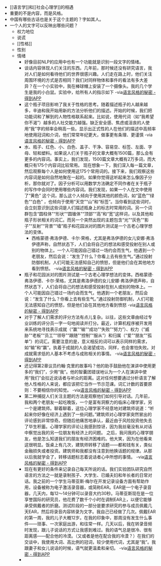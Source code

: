 - [[语言学]]和[[社会心理学]]的相遇
- 重要的不是内容，而是风格。
- 中国有哪些古话也是关于这个主题的？字如其人。
- 一个人的文字可以反映出哪些问题？
    - 权力地位
    - 说谎
    - [[性格]]
    - 性别
    - 情绪
        - 好像目前NLP的应用中也有一个功能就是识别一段文字的情绪。
        - 谈话内容体现人们关注的东西。几年前，那时候还没有研究语言，我对人们是如何看待他们的世界很感兴趣。人们走在路上时，他们关注周围环境的方式是否相同？我们对同样物体和事件的看法有多大差异？在一个小实验中，我在棒球帽上安装了一个摄像头。我的几个学生是我的小白鼠。实验中，给所有人的指示如下
-via[语言风格的秘密 - 得到APP](https://www.dedao.cn/reader?id=pqvNQ1KRJa7EmgG8MPKrzykNVbDpBWZPj6wQA1xO54nlvZq296YodejLXVJE5eAd)
        - 这个瓶子项目影响了我关于性格的思考。随着描述瓶子的人越来越多，辛迪和我开始用新的方法分析他们的描述。开始的时候，我们把功能词和了解到的人物性格联系起来。比如说，使用代词（如“我希望你不渴”）越多的人社交能力越强。缺乏安全感、焦虑或沮丧的人使用“我”字的频率会稍高一些。显示出正式性的人在他们的描述中高频率地使用冠词和介词，他们常常年纪更大，做事更有条理、更谨慎
-via[语言风格的秘密 - 得到APP](https://www.dedao.cn/reader?id=pqvNQ1KRJa7EmgG8MPKrzykNVbDpBWZPj6wQA1xO54nlvZq296YodejLXVJE5eAd)
        - 水、瓶子、红色、小、白色、盖子、干净、容易空、标签、左面、字母、轻和塑料。如果说人们关于瓶子的文章大概有1500篇，那么会有更多的内容词。事实上，我们发现，1500篇文章大概有2万多词，而大概只有175个内容词比较常用。
现在想象一下，我们深入每一篇文章，然后观察每个人是如何使用这175个常用词的。接下来，我们观察这些内容词是如何自然地聚在一起的。如果你觉得这听起来怎么像因子分析，那你就对了。因子分析可以用数学方法确定不同作者在关于瓶子的写作中会同时使用哪些内容词。我们发现，如果一个人在文中使用了“黄色”
这个词，那么这个人倾向于使用其他的颜色词，如“蓝色”“绿色”“白色”
，也倾向于使用“天空”“山”和“标签”。当你看到这些词时，会立刻意识到这些词是人们描述瓶身上的标志时常用的词。另一个词群包含“圆柱体”“形状”“圆锥体”“顶部”“高”和“宽”这样词，以及其他和瓶子形状相关的词汇。而另一个突然出现的主题包含“光”“灰色”“影子”“反射”“背景”“墙”瓶子和花园派对的图片测试是一个古老心理学想法的变体。
            - 西格蒙德·弗洛伊德、卡尔·荣格，尤其是弗洛伊德的女儿安娜·弗洛伊德声称，自然状态下，人们会将自己的想法和感受投射在别人或别的物体上。一个人可能因自己错过一场约会而生气，他遇到一个老朋友，然后会说：“发生了什么？你看上去有些生气。”通过投射防御机制，人们可能无法感知自己的愤怒，但是他们会在其他地方看到愤怒。
-via[语言风格的秘密 - 得到APP](https://www.dedao.cn/reader?id=pqvNQ1KRJa7EmgG8MPKrzykNVbDpBWZPj6wQA1xO54nlvZq296YodejLXVJE5eAd)
        - 瓶子和花园派对的图片测试是一个古老心理学想法的变体。西格蒙德·弗洛伊德、卡尔·荣格，尤其是弗洛伊德的女儿安娜·弗洛伊德声称，自然状态下，人们会将自己的想法和感受投射在别人或别的物体上。一个人可能因自己错过一场约会而生气，他遇到一个老朋友，然后会说：“发生了什么？你看上去有些生气。”通过投射防御机制，人们可能无法感知自己的愤怒，但是他们会在其他地方看到愤怒
-via[语言风格的秘密 - 得到APP](https://www.dedao.cn/reader?id=pqvNQ1KRJa7EmgG8MPKrzykNVbDpBWZPj6wQA1xO54nlvZq296YodejLXVJE5eAd)
        - 对于了解人们需求的评分方法有点儿复杂。以往，这些文章由经过专业训练的评分员一字一句地阅读并打分。最近，计算机程序被开发用来系统地寻找表示成就（“赢”“输”“成功”“失败”“努力”）、权力（“威胁”“老板”“员工”“领导”“跟随”“控制”“服从”）和归属（“爱”“朋友”“孤单”）的词汇。需要注意的是，意义相反的词可以表示同样的需求，如“输”和“赢”。执着于成就的人会渴望成功，同样，也会害怕失败。对成就需求低的人基本不考虑与成败相关的事情。
-via[语言风格的秘密 - 得到APP](https://www.dedao.cn/reader?id=pqvNQ1KRJa7EmgG8MPKrzykNVbDpBWZPj6wQA1xO54nlvZq296YodejLXVJE5eAd)
        - 还记得第2章议员约翰·克里的故事吗？他的助手鼓励他在演讲中使用更多的“我们”，少用“我”。他的智囊团错误地认为一个人在演讲中使用“我们”会拉近说话者与听众的距离。这对任何想要通过分析语言了解他人性格的人来说，都应该把它当作一节示范课。词汇计数的首要原则：不要相信你的知觉。
-via[语言风格的秘密 - 得到APP](https://www.dedao.cn/reader?id=pqvNQ1KRJa7EmgG8MPKrzykNVbDpBWZPj6wQA1xO54nlvZq296YodejLXVJE5eAd)
        - 第二种捕捉人们关注主题的方法是观察他们如何引导对话。几年前，我和两个老朋友一起吃晚饭，一个是富有洞察力的临床心理学家，另一个是建筑师。聊着聊着，这位心理学家不经意地对建筑师说道：“听起来你好像在经济上遇到了一些问题。”建筑师对心理学家突然冒出的评论感到非常惊奇。但随后他痛苦地承认，最近由于风险投资他失去了毕生积蓄。心理学家的评论让我感到惊讶，因为我丝毫没有从对话中察觉出我的另一位朋友有经济上的问题。
之后，我问我的心理学朋友，他是怎么知道我们的朋友有经济困难的。他大笑，因为在他看来这很明显。饭桌上有几次，建筑师转移了话题——都和钱有关，类似金融损失或者投资。建筑师和我都没有注意到他换话题的规律。从那以后我就学会了，转移话题标志着说话者心中所想的事情。
-via[语言风格的秘密 - 得到APP](https://www.dedao.cn/reader?id=pqvNQ1KRJa7EmgG8MPKrzykNVbDpBWZPj6wQA1xO54nlvZq296YodejLXVJE5eAd)
        - 现在有更好的条件来记录自己每天所说的话。我们实验团队研究自然语言的方法之一就是录制孩子、大学生、已婚夫妇和年长者的日常对话。我之前的一个学生马蒂亚斯·梅尔在开发记录设备方面有帮助作用，设备被称为电子激活录音器，或简称EAR。EAR是一个电子录音器，几天内，每12～14分钟可以录音大约30秒。马蒂亚斯现在是一位享誉国际的研究员，他花费了数千个小时在调制EAR上，以便它能够承受佩戴者的折磨。测试阶段的一部分是要求研究的参与成员佩戴几天EAR，然后将录音内容转录为文字。我自己已经做了几次。佩戴EAR的第一周，我的儿子大概12岁。在我的印象中，那周没有发生什么事件——琐事、一次家庭出游，和往常一样。几天以后，我在转录音频时发现，跟儿子说话的方式让我感到难过。我的语气总是很冷、很有距离感——配合他的冷漠。（又或者是他在配合我的冷漠？）在我们的交谈中，我使用大词、高比例的冠词，较少使用代词，尤其是“我”。我跟妻子和女儿说话的时候，语气就更温柔和亲切。
-via[语言风格的秘密 - 得到APP](https://www.dedao.cn/reader?id=pqvNQ1KRJa7EmgG8MPKrzykNVbDpBWZPj6wQA1xO54nlvZq296YodejLXVJE5eAd)
        - 
